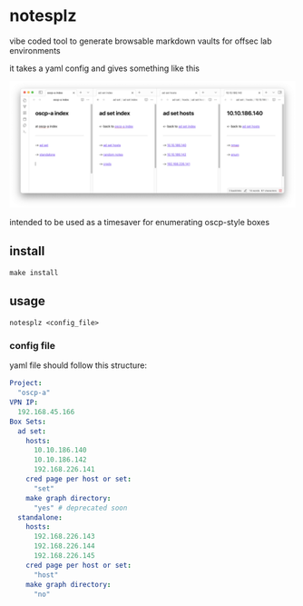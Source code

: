 # notesplz
vibe coded tool to generate browsable markdown vaults for offsec lab environments

it takes a yaml config and gives something like this

![screenshot of the output open in obsidian](img/result.png)

intended to be used as a timesaver for enumerating oscp-style boxes

## install
```
make install
```

## usage
```
notesplz <config_file>
```

### config file
yaml file should follow this structure:

```yaml
Project:
  "oscp-a"
VPN IP:
  192.168.45.166
Box Sets:
  ad set:
    hosts:
      10.10.186.140
      10.10.186.142
      192.168.226.141
    cred page per host or set:
      "set"
    make graph directory: 
      "yes" # deprecated soon
  standalone:
    hosts:
      192.168.226.143
      192.168.226.144
      192.168.226.145
    cred page per host or set:
      "host"
    make graph directory:
      "no"
```
